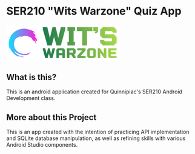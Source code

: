 # SER210 "Wits Warzone" Quiz App
<img src="https://github.com/eecruz/quiz-app/blob/master/app/src/main/res/drawable/wwlogo.png" width=60% height=60%>

## What is this?
This is an android application created for Quinnipiac's SER210 Android Development class.
##
## More about this Project
This is an app created with the intention of practicing API implementation and SQLite database manipulation, as well as refining skills with various Android Studio components.
